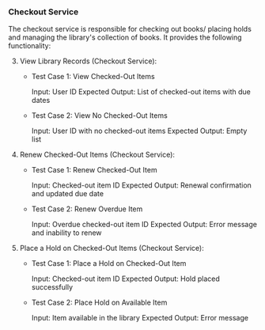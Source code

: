 ### Checkout Service

The checkout service is responsible for checking out books/ placing holds and managing the library's collection of books. It provides the following functionality:

3. View Library Records (Checkout Service):

   - Test Case 1: View Checked-Out Items

     Input: User ID
     Expected Output: List of checked-out items with due dates

   - Test Case 2: View No Checked-Out Items

     Input: User ID with no checked-out items
     Expected Output: Empty list

4. Renew Checked-Out Items (Checkout Service):

   - Test Case 1: Renew Checked-Out Item

     Input: Checked-out item ID
     Expected Output: Renewal confirmation and updated due date

   - Test Case 2: Renew Overdue Item

     Input: Overdue checked-out item ID
     Expected Output: Error message and inability to renew

5. Place a Hold on Checked-Out Items (Checkout Service):

   - Test Case 1: Place a Hold on Checked-Out Item

     Input: Checked-out item ID
     Expected Output: Hold placed successfully

   - Test Case 2: Place Hold on Available Item

     Input: Item available in the library
     Expected Output: Error message
